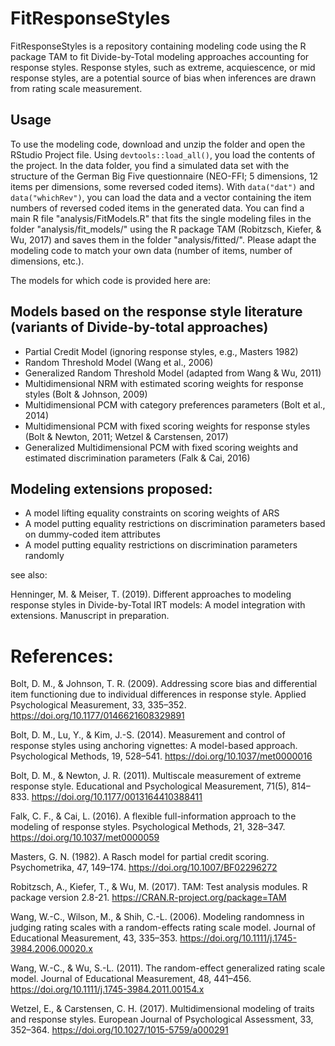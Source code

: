 # FitResponseStyles

FitResponseStyles is a repository containing modeling code using the R package TAM to fit Divide-by-Total modeling approaches accounting for response styles.
Response styles, such as extreme, acquiescence, or mid response styles, are a potential source of bias when inferences are drawn from rating scale measurement. 

## Usage
To use the modeling code, download and unzip the folder and open the RStudio Project file. Using `devtools::load_all()`, you load the contents of the project. 
In the data folder, you find a simulated data set with the structure of the German Big Five questionnaire (NEO-FFI; 5 dimensions, 12 items per dimensions, some reversed coded items). With `data("dat")` and `data("whichRev")`, you can load the data and a vector containing the item numbers of reversed coded items in the generated data. 
You can find a main R file "analysis/FitModels.R" that fits the single modeling files in the folder "analysis/fit_models/" using the R package TAM (Robitzsch, Kiefer, & Wu, 2017) and saves them in the folder "analysis/fitted/". 
Please adapt the modeling code to match your own data (number of items, number of dimensions, etc.). 

The models for which code is provided here are:

## Models based on the response style literature (variants of Divide-by-total approaches)
- Partial Credit Model (ignoring response styles, e.g., Masters 1982)
- Random Threshold Model (Wang et al., 2006)
- Generalized Random Threshold Model (adapted from Wang & Wu, 2011)
- Multidimensional NRM with estimated scoring weights for response styles (Bolt & Johnson, 2009)
- Multidimensional PCM with category preferences parameters (Bolt et al., 2014)
- Multidimensional PCM with fixed scoring weights for response styles (Bolt & Newton, 2011; Wetzel & Carstensen, 2017)
- Generalized Multidimensional PCM with fixed scoring weights and estimated discrimination parameters (Falk & Cai, 2016)

## Modeling extensions proposed:
- A model lifting equality constraints on scoring weights of ARS
- A model putting equality restrictions on discrimination parameters based on dummy-coded item attributes
- A model putting equality restrictions on discrimination parameters randomly

see also: 

Henninger, M. & Meiser, T. (2019). Different approaches to modeling response styles in Divide-by-Total IRT models: A model integration with extensions. Manuscript in preparation.

# References:
Bolt, D. M., & Johnson, T. R. (2009). Addressing score bias and differential item functioning due to individual differences in response style. Applied Psychological Measurement, 33, 335–352. https://doi.org/10.1177/0146621608329891

Bolt, D. M., Lu, Y., & Kim, J.-S. (2014). Measurement and control of response styles using anchoring vignettes: A model-based approach. Psychological Methods, 19, 528–541. https://doi.org/10.1037/met0000016

Bolt, D. M., & Newton, J. R. (2011). Multiscale measurement of extreme response style. Educational and Psychological Measurement, 71(5), 814–833. https://doi.org/10.1177/0013164410388411

Falk, C. F., & Cai, L. (2016). A flexible full-information approach to the modeling of response styles. Psychological Methods, 21, 328–347. https://doi.org/10.1037/met0000059

Masters, G. N. (1982). A Rasch model for partial credit scoring. Psychometrika, 47, 149–174. https://doi.org/10.1007/BF02296272

Robitzsch, A., Kiefer, T., & Wu, M. (2017). TAM: Test analysis modules. R package version 2.8-21. https://CRAN.R-project.org/package=TAM

Wang, W.-C., Wilson, M., & Shih, C.-L. (2006). Modeling randomness in judging rating scales with a random-effects rating scale model. Journal of Educational Measurement, 43, 335–353. https://doi.org/10.1111/j.1745-3984.2006.00020.x

Wang, W.-C., & Wu, S.-L. (2011). The random-effect generalized rating scale model. Journal of Educational Measurement, 48, 441–456. https://doi.org/10.1111/j.1745-3984.2011.00154.x

Wetzel, E., & Carstensen, C. H. (2017). Multidimensional modeling of traits and response styles. European Journal of Psychological Assessment, 33, 352–364. https://doi.org/10.1027/1015-5759/a000291
